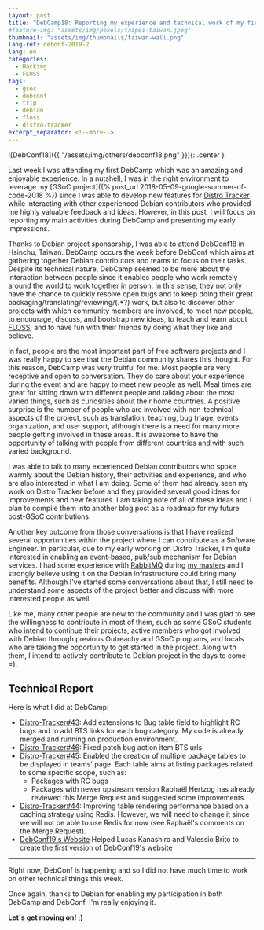 ```yaml
---
layout: post
title: "DebCamp18: Reporting my experience and technical work of my first DebCamp"
#feature-img: "assets/img/pexels/taipei-taiwan.jpeg"
thumbnail: "assets/img/thumbnails/taiwan-wall.png"
lang-ref: debonf-2018-2
lang: en
categories:
  - Hacking
  - FLOSS
tags:
  - gsoc
  - debconf
  - trip
  - debian
  - floss
  - distro-tracker
excerpt_separator: <!--more-->
---
```


![DebConf18]({{ "/assets/img/others/debconf18.png" }}){: .center }


Last week I was attending my first DebCamp which was an amazing and enjoyable
experience. In a nutshell,
I was in the right environment to leverage my 
[GSoC project]({% post_url 2018-05-09-google-summer-of-code-2018 %})
since I was able to develop new features for
[Distro Tracker](https://tracker.debian.org) while interacting with other
experienced Debian contributors who provided me highly valuable feedback and
ideas. However, in this post, I will focus on reporting my main activities during
DebCamp and presenting my early impressions.

<!--more-->

Thanks to Debian project sponsorship, I was able to attend DebConf18
in Hsinchu, Taiwan. DebCamp occurs the week before DebConf which aims at
gathering together Debian contributors and teams to focus on their tasks.
Despite its technical nature, DebCamp seemed to be more about the interaction
between people since it enables people who work remotely around the world
to work together
in person. In this sense, they not only have the chance to quickly resolve open
bugs and to keep doing their great packaging/translating/reviewing/(.\*?)
work, but also to discover
other projects with which community members are involved, to meet
new people, to encourage, discuss, and bootstrap new ideas,
to teach and learn about [FLOSS](https://www.gnu.org/philosophy/floss-and-foss.html),
and to have fun with their friends by doing what they like and believe.

In fact, people are the most important part of free software projects and I
was really happy to see that the Debian community shares this thought. For
this reason, DebCamp was very fruitful for me. Most people are very
receptive and open to conversation. They do care about your experience during
the event and are happy to meet new people as well.
Meal times are great for sitting down with different people and talking about
the most varied things, such as curiosities about their home countries.
A positive surprise is the number of people who are involved with
non-technical aspects of the project, such as translation, teaching,
bug triage, events organization, and user support, although there is a need
for many more people getting involved in these areas.
It is awesome to have the opportunity of talking with people
from different countries and with such varied background.

I was able to talk to many 
experienced Debian contributors who spoke warmly about the Debian history,
their activities and experience, and who are also interested in what I am
doing. Some of them had already seen my work on Distro Tracker before
and they provided several good ideas for improvements and new features. I am
taking note of all of these ideas and I plan to compile them into another blog
post as a roadmap for my future post-GSoC contributions.

Another key outcome from those conversations is that I have realized several
opportunities within the project where I can contribute as a Software Engineer.
In particular, due to my early working on Distro Tracker, I'm quite interested
in enabling an event-based, pub/sub mechanism for Debian services. I had some
experience with [RabbitMQ](https://www.rabbitmq.com/) during
[my masters](/assets/documents/masters_dissertation_arthur_del_esposte.pdf) and
I strongly believe using it on the Debian infrastructure could bring many
benefits. Although I've started some conversations about that, I still need
to understand some aspects of the project better and discuss with more 
interested people as well.

Like me, many other people are
new to the community and I was glad to see the willingness to contribute
in most of them, such as some GSoC students who intend to continue their
projects, active members who got involved with Debian through previous
Outreachy and GSoC programs, and locals who are taking the opportunity to
get started in the project. Along with them, I intend to actively contribute
to Debian project in the days to come =).


## Technical Report

Here is what I did at DebCamp:

* [Distro-Tracker#43](https://salsa.debian.org/qa/distro-tracker/merge_requests/43):
Add extensions to Bug table field to highlight RC bugs and to add BTS links
for each bug category. My code is already merged and running on production 
environment.
* [Distro-Tracker#46](https://salsa.debian.org/qa/distro-tracker/merge_requests/46):
Fixed patch bug action item BTS urls
* [Distro-Tracker#45](https://salsa.debian.org/qa/distro-tracker/merge_requests/45):
Enabled the creation of multiple package tables to be displayed in teams' page.
Each table aims at listing packages related to some specific scope, such as:
  * Packages with RC bugs
  * Packages with newer upstream version
Raphaël Hertzog has already reviewed this Merge Request and suggested some
improvements.
* [Distro-Tracker#44](https://salsa.debian.org/qa/distro-tracker/merge_requests/44):
Improving table rendering performance based on a caching strategy using Redis.
However, we will need to change it since we will not be able to use Redis for
now (see Raphaël's comments on the Merge Request).
* [DebConf19's Website](https://salsa.debian.org/debconf-team/public/websites/dc19/tree/homepage)
Helped Lucas Kanashiro and Valessio Brito to create the first version of
DebConf19's website


<hr>


Right now, DebConf is happening and so I did not have much time to work on
other technical things this week.

Once again, thanks to Debian for enabling my participation in both DebCamp
and DebConf. I'm really enjoying it.

<span>**Let's get moving on! ;)**</span>
